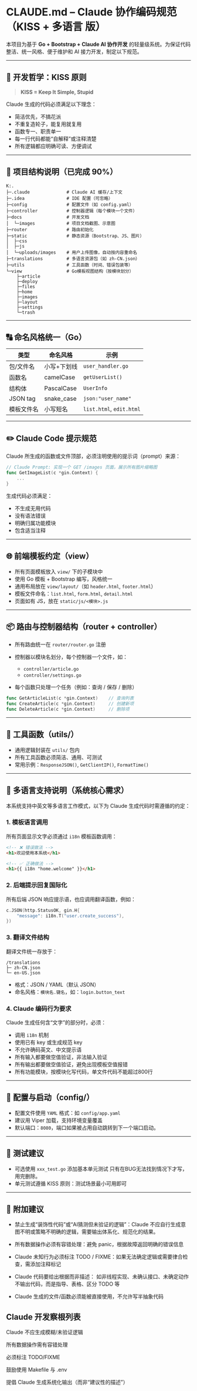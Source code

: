 # CLAUDE.md – Claude 协作编码规范（KISS + 多语言 版）

本项目为基于 **Go + Bootstrap + Claude AI 协作开发** 的轻量级系统。为保证代码整洁、统一风格、便于维护和 AI 接力开发，制定以下规范。

---

## 🧠 开发哲学：KISS 原则

> **KISS = Keep It Simple, Stupid**

Claude 生成的代码必须满足以下理念：

* 简洁优先，不搞花派
* 不重复造轮子，能复用就复用
* 函数专一、职责单一
* 每一行代码都能“自解释”或注释清楚
* 所有逻辑都应明确可读、方便调试

---

## 📁 项目结构说明（已完成 90%）

```
K:.
├─.claude              # Claude AI 缓存/上下文
├─.idea                # IDE 配置（可忽略）
├─config               # 配置文件（如 config.yaml）
├─controller           # 控制器逻辑（每个模块一个文件）
├─docs                 # 开发文档
│  └─images            # 项目文档截图、示意图
├─router               # 路由初始化
├─static               # 静态资源（Bootstrap、JS、图片）
│  ├─css
│  ├─js
│  └─uploads/images    # 用户上传图像，自动按内容重命名
├─translations         # 多语言资源包（如 zh-CN.json）
├─utils                # 工具函数（时间、错误包装等）
└─view                 # Go模板视图结构（按模块划分）
    ├─article
    ├─deploy
    ├─files
    ├─home
    ├─images
    ├─layout
    ├─settings
    └─trash
```

---

## 🔠 命名风格统一（Go）

| 类型       | 命名风格        | 示例                       |
| -------- | ----------- | ------------------------ |
| 包/文件名    | 小写+下划线      | `user_handler.go`        |
| 函数名      | camelCase   | `getUserList()`          |
| 结构体      | PascalCase  | `UserInfo`               |
| JSON tag | snake\_case | `json:"user_name"`       |
| 模板文件名    | 小写短名        | `list.html`, `edit.html` |

---

## ✏️ Claude Code 提示规范

Claude 所生成的函数或文件顶部，必须注明使用的提示词（prompt）来源：

```go
// Claude Prompt: 实现一个 GET /images 页面，展示所有图片缩略图
func GetImageList(c *gin.Context) {
    ...
}
```

生成代码必须满足：

* 不生成无用代码
* 没有语法错误
* 明确归属功能模块
* 包含适当注释

---

## 🌐 前端模板约定（view）

* 所有页面模板放入 `view/` 下的子模块中
* 使用 Go 模板 + Bootstrap 编写，风格统一
* 通用布局放在 `view/layout/`（如 `header.html`, `footer.html`）
* 模板文件命名：`list.html`, `form.html`, `detail.html`
* 页面如有 JS，放在 `static/js/<模块>.js`

---

## 📦 路由与控制器结构（router + controller）

* 所有路由统一在 `router/router.go` 注册
* 控制器以模块名划分，每个控制器一个文件，如：

  * `controller/article.go`
  * `controller/settings.go`
* 每个函数只处理一个任务（例如：查询 / 保存 / 删除）

```go
func GetArticleList(c *gin.Context)    // 查询列表
func CreateArticle(c *gin.Context)     // 创建新项
func DeleteArticle(c *gin.Context)     // 删除项
```

---

## 🧰 工具函数（utils/）

* 通用逻辑封装在 `utils/` 包内
* 所有工具函数必须简洁、通用、可测试
* 常用示例：`ResponseJSON()`, `GetClientIP()`, `FormatTime()`

---

## 🌚 多语言支持说明（系统核心需求）

本系统支持中英文等多语言工作模式，以下为 Claude 生成代码时需遵循的约定：

### 1. 模板语言调用

所有页面显示文字必须通过 `i18n` 模板函数调用：

```html
<!-- ❌ 错误做法 -->
<h1>欢迎使用本系统</h1>

<!-- ✅ 正确做法 -->
<h1>{{ i18n "home.welcome" }}</h1>
```

### 2. 后端提示回复国际化

所有后端 JSON 响应提示语，也应调用翻译函数，例如：

```go
c.JSON(http.StatusOK, gin.H{
    "message": i18n.T("user.create_success"),
})
```

### 3. 翻译文件结构

翻译文件统一存放于：

```
/translations
├─ zh-CN.json
└─ en-US.json
```

* 格式：JSON / YAML（默认 JSON）
* 命名风格：`模块名.键名`，如：`login.button_text`

### 4. Claude 编码行为要求

Claude 生成任何含“文字”的部分时，必须：

* 调用 `i18n` 机制
* 使用已有 key 或生成规范 key
* 不允许确码英文、中文提示语
* 所有输入都要做空值验证，非法输入验证
* 所有输出都要做空值验证，避免出现模板空值报错
* 所有功能模块，按模块化写代码，单文件代码不能超过800行 
---

## 📄 配置与启动（config/）

* 配置文件使用 `YAML` 格式：如 `config/app.yaml`
* 建议用 Viper 加载，支持环境变量覆盖
* 默认端口：`8080`，端口如果被占用自动跳转到下一个端口启动。

---

## 🧪 测试建议

* 可选使用 `xxx_test.go` 添加基本单元测试 只有在BUG无法找到情况下才写，用完删除。
* 单元测试遵循 KISS 原则：测试场景最小可用即可

---

## 📜 附加建议




* 禁止生成“装饰性代码”或“AI猜测但未验证的逻辑”：Claude 不应自行生成意图不明或策略不明确的逻辑，需要输出体系化、规范化的结果。

* 所有数据操作必须有容错处理：避免 panic，根据故障返回明确的错误信息

* Claude 未知行为必须标注 TODO / FIXME：如果无法确定逻辑或需要律合检查，需添加注释标记

* Claude 代码要给出根据而非描述： 如非线程实现、未确认接口、未确定动作不输出代码，而是指导、表格、区分 TODO 等

* Claude 生成的文件/函数必须能被直接使用，不允许写半抽象代码

## Claude 开发察根列表

Claude 不应生成模糊/未验证逻辑

所有数据操作需有容错处理

必须标注 TODO/FIXME

鼓励使用 Makefile 与 .env

提倡 Claude 生成系统化输出（而非“建议性的描述”）